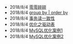 - 2018/8/4 [零零碎碎](http://www.evernote.com/l/At6VmfbHJotDpq12fseHdUXxGrUOs-Fa1mI/)
- 2018/8/4 [group by | order by](http://www.evernote.com/l/At4ay08L0_VAhYrIHqlMeswy6nTQtq7ZWLM/)
- 2018/8/4 [事务读一致性](http://www.evernote.com/l/At4r8_a3IIdK5YRSpuzs9qvhZbTUi5JPqng/)
- 2018/8/4 [优化之驱动表](http://www.evernote.com/l/At64QxkAb7BCN41xfoRNzUlDzXtAPaFVl28/)
- 2018/8/4 [MySQL优化案例1](http://www.evernote.com/l/At7VmQA33jhHzJhDnRmpCjz1zCgeT7kZDZ0/)
- 2018/8/4 [MySQL优化案例2](http://www.evernote.com/l/At7Xkyly2zxMabLXL81cnxwj7_3NDxAFx8E/)
